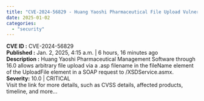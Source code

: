 ```yaml
---
title: "CVE-2024-56829 - Huang Yaoshi Pharmaceutical File Upload Vulnerability (Arbitrary File Write)"
date: 2025-01-02
categories: 
  - "security"
---
```


**CVE ID :** CVE-2024-56829  
**Published :** Jan. 2, 2025, 4:15 a.m. | 6 hours, 16 minutes ago  
**Description :** Huang Yaoshi Pharmaceutical Management Software through 16.0 allows arbitrary file upload via a .asp filename in the fileName element of the UploadFile element in a SOAP request to /XSDService.asmx.  
**Severity:** 10.0 | CRITICAL  
Visit the link for more details, such as CVSS details, affected products, timeline, and more...
